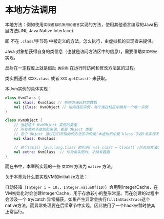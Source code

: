# 本地方法调用

本地方法：例如使用`实现虚拟机所用的语言`实现的方法，使用其他语言编写的Java拓展方法(JNI, Java Native Interface)

即 不在 `.class`/字节码 中被定义的方法，怎么执行，由虚拟机的实现者来提供。

Java 对象想获得自身的类信息（也就是访问方法区中的信息），需要借助`类实例`来实现。

反射在一定程度上就是借助 `类实例` 在运行时访问和修改方法区的过程。

类实例通过 `XXXX.class` 或者 `XXX.getClass()` 来获取。

本Jvm实例的具体实现：

```kotlin
class KvmClass {
    val klass: KvmClass // 指向方法区的类数据
    val jClass: KvmObject // 指向栈区实例，每个类在栈区中拥有一个唯一实例
}

class KvmObject {
    // 当前这个 KvmObject 实例的类型
    // 所有类对于虚拟机来说，都是 Object 类型
    // 各个 Object 通过它们所指向的方法区中的类(本虚拟机中是`klass`字段)来实现不同的类行为
    val klass: KvmClass

    // 这个(this) java.lang.Class 的实例(`val clazz = Class()`)所对应方法区中的类数据
    val extra: KvmClass  // 作为类实例时，才持有数据
}
```

而在书中，本章所实现的一些 `类实例` 方法为 `native` 方法。

关于本章为什么要实现VM的initialize方法：

自动装箱（`Integer i = 10;`，`Integer.valueOf(10)`）会用到IntegerCache，在VM初始化时会创建IntegerCache，用于存放较小的整形常量。而在创建的过程中会涉及一个
try/catch
异常捕获，如果产生异常会执行`fillInStackTrace`这个native方法。而异常处理要在后续章节中实现，因此使用了一个hack来暂时使其正常运行。
